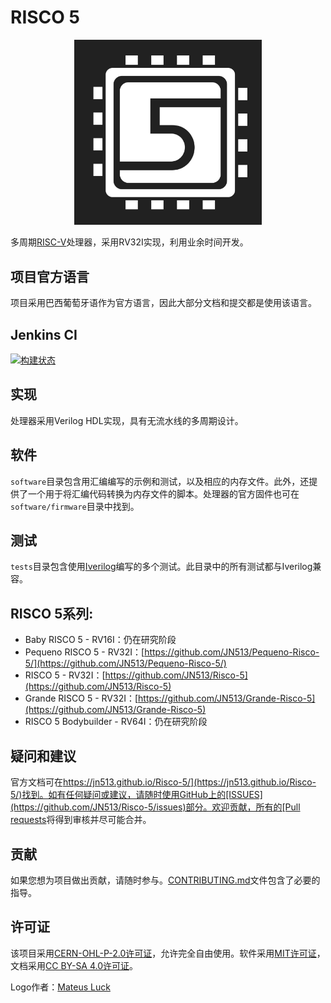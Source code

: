 # RISCO 5

<p align="center">
<img src="docs/docs/imgs/risco5.jpeg" alt="处理器标志" width="300px">
</p>

多周期[RISC-V](https://riscv.org/)处理器，采用RV32I实现，利用业余时间开发。

## 项目官方语言

项目采用巴西葡萄牙语作为官方语言，因此大部分文档和提交都是使用该语言。

## Jenkins CI

[![构建状态](https://lampiao.ic.unicamp.br/jenkins/buildStatus/icon?job=Risco_5)](https://lampiao.ic.unicamp.br/jenkins/blue/organizations/jenkins/Risco_5/activity)

## 实现

处理器采用Verilog HDL实现，具有无流水线的多周期设计。

## 软件

`software`目录包含用汇编编写的示例和测试，以及相应的内存文件。此外，还提供了一个用于将汇编代码转换为内存文件的脚本。处理器的官方固件也可在`software/firmware`目录中找到。

## 测试

`tests`目录包含使用[Iverilog](https://steveicarus.github.io/iverilog/)编写的多个测试。此目录中的所有测试都与Iverilog兼容。

## RISCO 5系列:

- Baby RISCO 5 - RV16I：仍在研究阶段
- Pequeno RISCO 5 - RV32I：[https://github.com/JN513/Pequeno-Risco-5/](https://github.com/JN513/Pequeno-Risco-5/)
- RISCO 5 - RV32I：[https://github.com/JN513/Risco-5](https://github.com/JN513/Risco-5)
- Grande RISCO 5 - RV32I：[https://github.com/JN513/Grande-Risco-5](https://github.com/JN513/Grande-Risco-5)
- RISCO 5 Bodybuilder - RV64I：仍在研究阶段

## 疑问和建议

官方文档可在[https://jn513.github.io/Risco-5/](https://jn513.github.io/Risco-5/)找到。如有任何疑问或建议，请随时使用GitHub上的[ISSUES](https://github.com/JN513/Risco-5/issues)部分。欢迎贡献，所有的[Pull requests](https://github.com/JN513/Risco-5/pulls)将得到审核并尽可能合并。

## 贡献

如果您想为项目做出贡献，请随时参与。[CONTRIBUTING.md](https://github.com/JN513/Risco-5/blob/main/CONTRIBUTING.md)文件包含了必要的指导。

## 许可证

该项目采用[CERN-OHL-P-2.0许可证](https://github.com/JN513/Risco-5/blob/main/LICENSE)，允许完全自由使用。软件采用[MIT许可证](https://github.com/JN513/Risco-5/blob/main/LICENSE-MIT)，文档采用[CC BY-SA 4.0许可证](https://github.com/JN513/Risco-5/blob/main/LICENSE-CC)。

Logo作者：[Mateus Luck](https://www.instagram.com/mateusluck/)